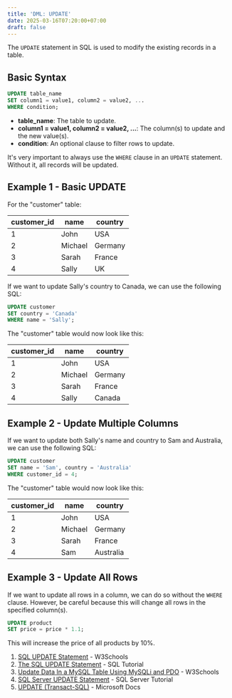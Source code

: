 ```yaml
---
title: 'DML: UPDATE'
date: 2025-03-16T07:20:00+07:00
draft: false
---
```


The `UPDATE` statement in SQL is used to modify the existing records in a table.

## Basic Syntax

```sql
UPDATE table_name
SET column1 = value1, column2 = value2, ...
WHERE condition;
```

- **table_name**: The table to update.
- **column1 = value1, column2 = value2, ...**: The column(s) to update and the new value(s).
- **condition**: An optional clause to filter rows to update.

It's very important to always use the `WHERE` clause in an `UPDATE` statement. Without it, all records will be updated.

## Example 1 - Basic UPDATE

For the "customer" table:

| customer_id | name    | country |
| ----------- | ------- | ------- |
| 1           | John    | USA     |
| 2           | Michael | Germany |
| 3           | Sarah   | France  |
| 4           | Sally   | UK      |

If we want to update Sally's country to Canada, we can use the following SQL:

```sql
UPDATE customer
SET country = 'Canada'
WHERE name = 'Sally';
```

The "customer" table would now look like this:

| customer_id | name    | country |
| ----------- | ------- | ------- |
| 1           | John    | USA     |
| 2           | Michael | Germany |
| 3           | Sarah   | France  |
| 4           | Sally   | Canada  |

## Example 2 - Update Multiple Columns

If we want to update both Sally's name and country to Sam and Australia, we can use the following SQL:

```sql
UPDATE customer
SET name = 'Sam', country = 'Australia'
WHERE customer_id = 4;
```

The "customer" table would now look like this:

| customer_id | name    | country   |
| ----------- | ------- | --------- |
| 1           | John    | USA       |
| 2           | Michael | Germany   |
| 3           | Sarah   | France    |
| 4           | Sam     | Australia |

## Example 3 - Update All Rows

If we want to update all rows in a column, we can do so without the `WHERE` clause. However, be careful because this will change all rows in the specified column(s).

```sql
UPDATE product
SET price = price * 1.1;
```

This will increase the price of all products by 10%.

1. [SQL UPDATE Statement](https://www.w3schools.com/sql/sql_update.asp) - W3Schools
2. [The SQL UPDATE Statement](https://www.sqltutorial.org/sql-update/) - SQL Tutorial
3. [Update Data In a MySQL Table Using MySQLi and PDO](https://www.w3schools.com/sql/sql_update.asp) - W3Schools
4. [SQL Server UPDATE Statement](https://www.sqlservertutorial.net/sql-server-basics/sql-server-update/) - SQL Server Tutorial
5. [UPDATE (Transact-SQL)](https://docs.microsoft.com/en-us/sql/t-sql/queries/update-transact-sql?view=sql-server-ver15) - Microsoft Docs
